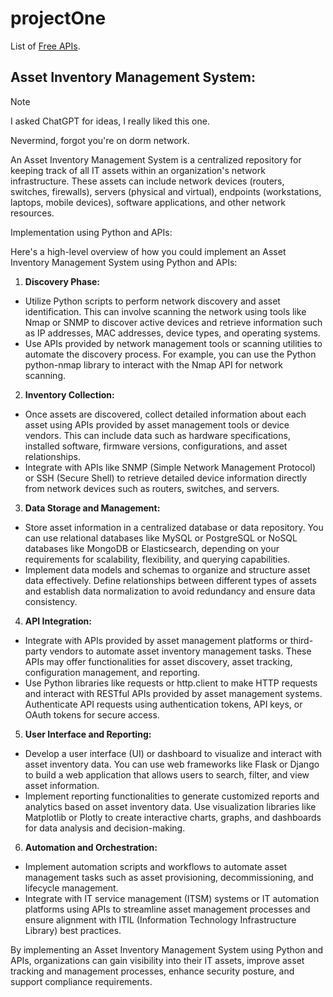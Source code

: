 # projectOne

List of [Free APIs](https://github.com/public-api-lists/public-api-lists?tab=readme-ov-file#test-data).

## Asset Inventory Management System:
> [!NOTE]
> I asked ChatGPT for ideas, I really liked this one.
>
> Nevermind, forgot you're on dorm network.

An Asset Inventory Management System is a centralized repository for keeping track of all IT assets within an organization's network infrastructure. These assets can include network devices (routers, switches, firewalls), servers (physical and virtual), endpoints (workstations, laptops, mobile devices), software applications, and other network resources.

Implementation using Python and APIs:

Here's a high-level overview of how you could implement an Asset Inventory Management System using Python and APIs:

1. __Discovery Phase:__
- Utilize Python scripts to perform network discovery and asset identification. This can involve scanning the network using tools like Nmap or SNMP to discover active devices and retrieve information such as IP addresses, MAC addresses, device types, and operating systems.
- Use APIs provided by network management tools or scanning utilities to automate the discovery process. For example, you can use the Python python-nmap library to interact with the Nmap API for network scanning.
2. __Inventory Collection:__
- Once assets are discovered, collect detailed information about each asset using APIs provided by asset management tools or device vendors. This can include data such as hardware specifications, installed software, firmware versions, configurations, and asset relationships.
- Integrate with APIs like SNMP (Simple Network Management Protocol) or SSH (Secure Shell) to retrieve detailed device information directly from network devices such as routers, switches, and servers.
3. __Data Storage and Management:__
- Store asset information in a centralized database or data repository. You can use relational databases like MySQL or PostgreSQL or NoSQL databases like MongoDB or Elasticsearch, depending on your requirements for scalability, flexibility, and querying capabilities.
- Implement data models and schemas to organize and structure asset data effectively. Define relationships between different types of assets and establish data normalization to avoid redundancy and ensure data consistency.
4. __API Integration:__
- Integrate with APIs provided by asset management platforms or third-party vendors to automate asset inventory management tasks. These APIs may offer functionalities for asset discovery, asset tracking, configuration management, and reporting.
- Use Python libraries like requests or http.client to make HTTP requests and interact with RESTful APIs provided by asset management systems. Authenticate API requests using authentication tokens, API keys, or OAuth tokens for secure access.
5. __User Interface and Reporting:__
- Develop a user interface (UI) or dashboard to visualize and interact with asset inventory data. You can use web frameworks like Flask or Django to build a web application that allows users to search, filter, and view asset information.
- Implement reporting functionalities to generate customized reports and analytics based on asset inventory data. Use visualization libraries like Matplotlib or Plotly to create interactive charts, graphs, and dashboards for data analysis and decision-making.
6. __Automation and Orchestration:__
- Implement automation scripts and workflows to automate asset management tasks such as asset provisioning, decommissioning, and lifecycle management.
- Integrate with IT service management (ITSM) systems or IT automation platforms using APIs to streamline asset management processes and ensure alignment with ITIL (Information Technology Infrastructure Library) best practices.

By implementing an Asset Inventory Management System using Python and APIs, organizations can gain visibility into their IT assets, improve asset tracking and management processes, enhance security posture, and support compliance requirements.